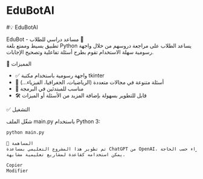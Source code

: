 # EduBotAI
#💡 EduBotAI

EduBot - مساعد دراسي للطلاب 🧠  
تطبيق بسيط وممتع بلغة Python يساعد الطلاب على مراجعة دروسهم من خلال واجهة رسومية سهلة الاستخدام تقوم بطرح أسئلة تفاعلية وتصحيح الإجابات.

📌 المميزات

- ✅ واجهة رسومية باستخدام مكتبة tkinter  
- 🧠 أسئلة متنوعة في مجالات متعددة (الرياضيات، الجغرافيا، الفيزياء...)  
- 👶 مناسب للمبتدئين في البرمجة  
- 🛠️ قابل للتطوير بسهولة بإضافة المزيد من الأسئلة أو الميزات  

✅ التشغيل

شغّل الملف main.py باستخدام Python 3:

```bash
python main.py

🧪 المساهمة
تم تطوير هذا المشروع التعليمي بمساعدة ChatGPT من OpenAI، وتم تعديل بعض الأجزاء حسب الحاجة.
يمكن استخدامه كقاعدة لمشاريع تعليمية مشابهة.

Copier
Modifier


